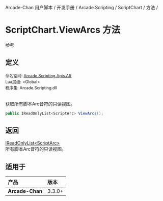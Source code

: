 Arcade-Chan 用户脚本 / 开发手册 / Arcade.Scripting / ScriptChart / 方法 /
# ScriptChart.ViewArcs 方法
参考

## 定义
<div style="font-size: 90%;">
命名空间: <a href="README.md">Arcade.Scripting.Apis.Aff</a><br />
Lua层级: &lt;Global&gt;<br />
程序集: Arcade.Scripting.dll
</div><br />

获取所有脚本Arc音符的只读视图。

```csharp
public IReadOnlyList<ScriptArc> ViewArcs();
```

## 返回
[IReadOnlyList&lt;ScriptArc&gt;](https://docs.microsoft.com/zh-cn/dotnet/api/system.collections.generic.ireadonlylist-1)  
  所有脚本Arc音符的只读视图。

## 适用于
| 产品 | 版本 |
|:----|:----|
| **Arcade-Chan** | 3.3.0+ |